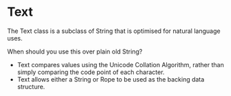 # Text

The Text class is a subclass of String that is optimised for natural language uses.

When should you use this over plain old String?

* Text compares values using the Unicode Collation Algorithm, rather than simply comparing the code point of each character.
* Text allows either a String or Rope to be used as the backing data structure.

